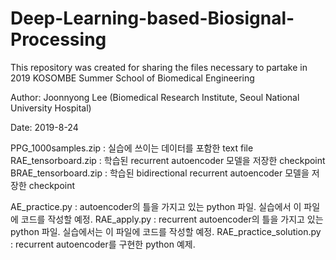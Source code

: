 # Deep-Learning-based-Biosignal-Processing
This repository was created for sharing the files necessary to partake in 2019 KOSOMBE Summer School of Biomedical Engineering

Author: Joonnyong Lee (Biomedical Research Institute, Seoul National University Hospital)

Date: 2019-8-24


PPG_1000samples.zip      :    실습에 쓰이는 데이터를 포함한 text file
RAE_tensorboard.zip      :    학습된 recurrent autoencoder 모델을 저장한 checkpoint
BRAE_tensorboard.zip     :    학습된 bidirectional recurrent autoencoder 모델을 저장한 checkpoint

AE_practice.py           :    autoencoder의 틀을 가지고 있는 python 파일. 실습에서 이 파일에 코드를 작성할 예정.
RAE_apply.py             :    recurrent autoencoder의 틀을 가지고 있는 python 파일. 실습에서는 이 파일에 코드를 작성할 예정.
RAE_practice_solution.py :    recurrent autoencoder를 구현한 python 예제.
